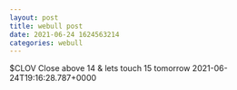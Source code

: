 ```yaml
--- 
layout: post 
title: webull post 
date: 2021-06-24 1624563214 
categories: webull 
--- 
```

$CLOV Close above 14 & lets touch 15 tomorrow	2021-06-24T19:16:28.787+0000